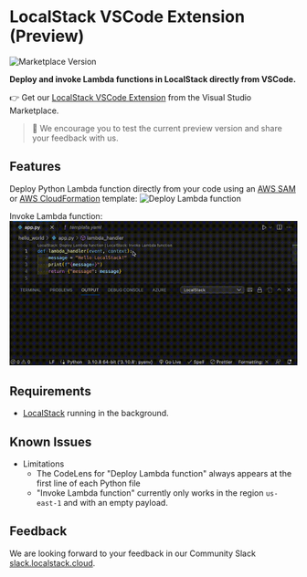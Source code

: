 # LocalStack VSCode Extension (Preview)

![Marketplace Version](https://img.shields.io/vscode-marketplace/v/LocalStack.localstack.svg)

**Deploy and invoke Lambda functions in LocalStack directly from VSCode.**

👉 Get our [LocalStack VSCode Extension](https://marketplace.visualstudio.com/items?itemName=LocalStack.localstack) from the Visual Studio Marketplace.

> 🧪 We encourage you to test the current preview version and share your feedback with us.

## Features

Deploy Python Lambda function directly from your code using an [AWS SAM](https://github.com/aws/serverless-application-model) or [AWS CloudFormation](https://aws.amazon.com/cloudformation/resources/templates/) template:
![Deploy Lambda function](resources/images/deploy-lambda.gif)

Invoke Lambda function:
![Invoke Lambda function](resources/images/invoke-lambda.gif)

## Requirements

* [LocalStack](https://docs.localstack.cloud/getting-started/) running in the background.

## Known Issues

* Limitations
  * The CodeLens for "Deploy Lambda function" always appears at the first line of each Python file
  * "Invoke Lambda function" currently only works in the region `us-east-1` and with an empty payload.

## Feedback

We are looking forward to your feedback in our Community Slack [slack.localstack.cloud](https://slack.localstack.cloud/).
